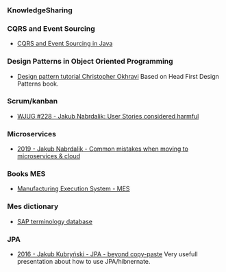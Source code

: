 ### KnowledgeSharing

### CQRS and Event Sourcing
 - [CQRS and Event Sourcing in Java](https://www.baeldung.com/cqrs-event-sourcing-java)
 
### Design Patterns in Object Oriented Programming
 - [Design pattern tutorial Christopher Okhravi](https://youtube.com/playlist?list=PLrhzvIcii6GNjpARdnO4ueTUAVR9eMBpc)
  Based on Head First Design Patterns book.

### Scrum/kanban
 - [WJUG #228 - Jakub Nabrdalik: User Stories considered harmful](https://youtu.be/ATZ0GEMSivM)

### Microservices
 - [2019 - Jakub Nabrdalik - Common mistakes when moving to microservices & cloud
](https://youtu.be/jo46-CP6ywU)

### Books MES
- [Manufacturing Execution System - MES](https://www.amazon.com/Manufacturing-Execution-System-J%C3%BCrgen-Kletti/dp/3642080642)

### Mes dictionary
- [SAP terminology database](http://www.sapterm.com/)

### JPA
- [2016 - Jakub Kubryński - JPA - beyond copy-paste](https://youtu.be/UPWkpl5PL_w)
Very usefull presentation about how to use JPA/hibnernate.

